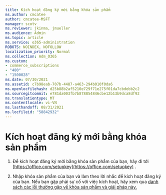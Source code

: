 ```yaml
---
title: Kích hoạt đăng ký mới bằng khóa sản phẩm
ms.author: cmcatee
author: cmcatee-MSFT
manager: scotv
ms.reviewer: jkinma, jmueller
ms.audience: Admin
ms.topic: article
ms.service: o365-administration
ROBOTS: NOINDEX, NOFOLLOW
localization_priority: Normal
ms.collection: Adm_O365
ms.custom:
- commerce_subscriptions
- "480"
- "1500028"
ms.date: 07/30/2021
ms.assetid: c7b98eab-707b-4487-a463-294b010f0da6
ms.openlocfilehash: d25b88b2af5210e729f71e275f01da7cbdebb2c2
ms.sourcegitcommit: e781da003fb7b878854846cbe12b13b9dca8df92
ms.translationtype: MT
ms.contentlocale: vi-VN
ms.lasthandoff: 08/31/2021
ms.locfileid: "58842932"
---
```

# <a name="activate-a-new-subscription-with-a-product-key"></a>Kích hoạt đăng ký mới bằng khóa sản phẩm

1. Để kích hoạt đăng ký mới bằng khóa sản phẩm của bạn, hãy đi tới [https://office.com/setupkey](https://office.com/setupkey) .

2. Nhập khóa sản phẩm của bạn và làm theo lời nhắc để kích hoạt đăng ký của bạn. Nếu bạn gặp phải sự cố với việc kích hoạt, hãy xem qua [danh sách các lỗi thường gặp về khóa sản phẩm và giải pháp này.](https://docs.microsoft.com/microsoft-365/commerce/product-key-errors-and-solutions)